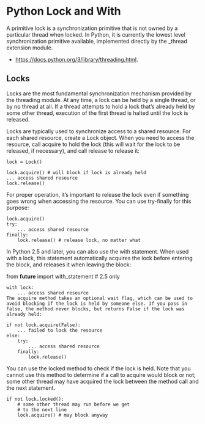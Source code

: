 # Python Lock and With


A primitive lock is a synchronization primitive that is not owned by a particular thread when locked. In Python, it is currently the lowest level synchronization primitive available, implemented directly by the _thread extension module.

- https://docs.python.org/3/library/threading.html.


## Locks


Locks are the most fundamental synchronization mechanism provided by the threading module. At any time, a lock can be held by a single thread, or by no thread at all. If a thread attempts to hold a lock that’s already held by some other thread, execution of the first thread is halted until the lock is released.

Locks are typically used to synchronize access to a shared resource. For each shared resource, create a Lock object. When you need to access the resource, call acquire to hold the lock (this will wait for the lock to be released, if necessary), and call release to release it:

```
lock = Lock()

lock.acquire() # will block if lock is already held
... access shared resource
lock.release()
```

For proper operation, it’s important to release the lock even if something goes wrong when accessing the resource. You can use try-finally for this purpose:

```
lock.acquire()
try:
    ... access shared resource
finally:
    lock.release() # release lock, no matter what
```

In Python 2.5 and later, you can also use the with statement. When used with a lock, this statement automatically acquires the lock before entering the block, and releases it when leaving the block:

from __future__ import with_statement # 2.5 only

```
with lock:
    ... access shared resource
The acquire method takes an optional wait flag, which can be used to avoid blocking if the lock is held by someone else. If you pass in False, the method never blocks, but returns False if the lock was already held:

if not lock.acquire(False):
    ... failed to lock the resource
else:
    try:
        ... access shared resource
    finally:
        lock.release()
```

You can use the locked method to check if the lock is held. Note that you cannot use this method to determine if a call to acquire would block or not; some other thread may have acquired the lock between the method call and the next statement.

```
if not lock.locked():
    # some other thread may run before we get
    # to the next line
    lock.acquire() # may block anyway
```
